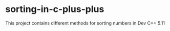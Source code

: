 # sorting-in-c-plus-plus
This project contains different methods for sorting numbers in Dev C++ 5.11
